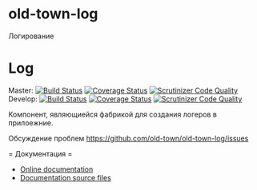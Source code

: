 # old-town-log
Логирование

# Log
Master:
[![Build Status](https://secure.travis-ci.org/old-town/old-town-log.svg?branch=dev)](https://secure.travis-ci.org/old-town/old-town-log)
[![Coverage Status](https://coveralls.io/repos/old-town/old-town-log/badge.svg?branch=dev)](https://coveralls.io/r/old-town/old-town-log?branch=dev)
[![Scrutinizer Code Quality](https://scrutinizer-ci.com/g/old-town/old-town-log/badges/quality-score.png?b=master)](https://scrutinizer-ci.com/g/old-town/old-town-log/?branch=master)
Develop:
[![Build Status](https://secure.travis-ci.org/old-town/old-town-log.svg?branch=dev)](https://secure.travis-ci.org/old-town/old-town-log)
[![Coverage Status](https://coveralls.io/repos/old-town/old-town-log/badge.svg?branch=dev)](https://coveralls.io/r/old-town/old-town-log?branch=dev)
[![Scrutinizer Code Quality](https://scrutinizer-ci.com/g/old-town/old-town-log/badges/quality-score.png?b=dev)](https://scrutinizer-ci.com/g/old-town/old-town-log/?branch=dev)

Компонент, являющиейся фабрикой для создания логеров в прилоежние.

Обсуждение проблем https://github.com/old-town/old-town-log/issues

= Документация =
- [Online documentation](http://old-town-log.readthedocs.org/ru/dev/)
- [Documentation source files](doc/book/ru/)

